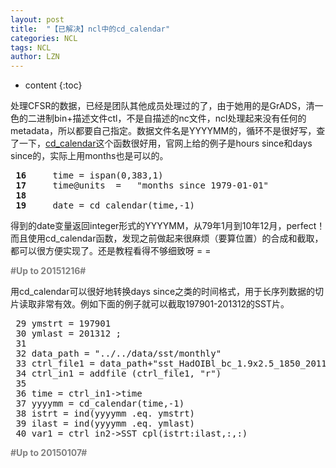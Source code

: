 ```yaml
---
layout: post
title:  "【已解决】ncl中的cd_calendar" 
categories: NCL
tags: NCL
author: LZN
---
```


* content
{:toc}

处理CFSR的数据，已经是团队其他成员处理过的了，由于她用的是GrADS，清一色的二进制bin+描述文件ctl，不是自描述的nc文件，ncl处理起来没有任何的metadata，所以都要自己指定。数据文件名是YYYYMM的，循环不是很好写，查了一下，<a href="http://www.ncl.ucar.edu/Document/Functions/Built-in/cd_calendar.shtml#Examples">cd_calendar</a>这个函数很好用，官网上给的例子是hours since和days since的，实际上用months也是可以的。
<pre> <strong>16    </strong> time = ispan(0,383,1)
 <strong>17    </strong> time@units  =   "months since 1979-01-01"
 <strong>18</strong>
 <strong>19    </strong> date = cd_calendar(time,-1)</pre>
得到的date变量返回integer形式的YYYYMM，从79年1月到10年12月，perfect！
而且使用cd_calendar函数，发现之前做起来很麻烦（要算位置）的合成和截取，都可以很方便实现了。还是教程看得不够细致呀 = =

<span style="color: #808080;"><strong>#Up to 20151216#</strong></span>

用cd_calendar可以很好地转换days since之类的时间格式，用于长序列数据的切片读取非常有效。例如下面的例子就可以截取197901-201312的SST片。
<pre> 29 ymstrt = 197901
 30 ymlast = 201312 ; 
 31
 32 data_path = "../../data/sst/monthly"
 33 ctrl_file1 = data_path+"sst_HadOIBl_bc_1.9x2.5_1850_2011_c130301.nc"
 34 ctrl_in1 = addfile (ctrl_file1, "r") 
 35
 36 time = ctrl_in1-&gt;time
 37 yyyymm = cd_calendar(time,-1)
 38 istrt = ind(yyyymm .eq. ymstrt)
 39 ilast = ind(yyyymm .eq. ymlast)
 40 var1 = ctrl_in2-&gt;SST_cpl(istrt:ilast,:,:)</pre>
<span style="color: #808080;"><strong>#Up to 20150107#</strong></span>